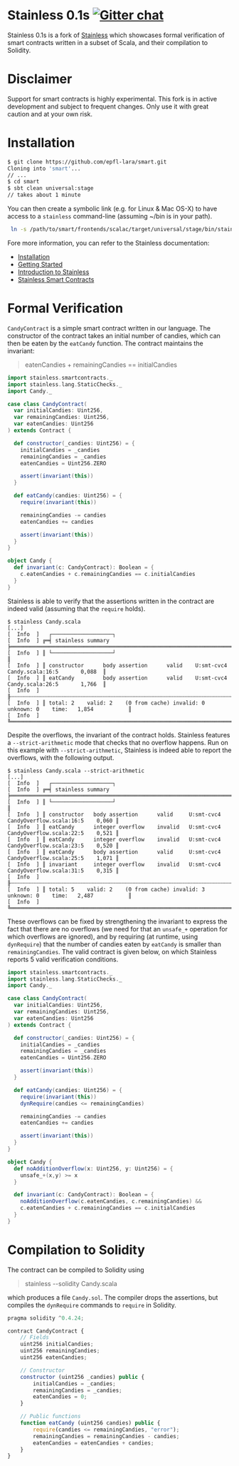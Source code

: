 Stainless 0.1s [![Gitter chat](https://img.shields.io/gitter/room/gitterHQ/gitter.svg)](https://gitter.im/epfl-lara/smart)
=============

Stainless 0.1s is a fork of [Stainless](https://github.com/epfl-lara/stainless) 
which showcases formal verification of smart contracts written in a subset of 
Scala, and their compilation to Solidity. 

# Disclaimer

Support for smart contracts is highly experimental. This fork is in active
development and subject to frequent changes. Only use it with great caution and 
at your own risk.

# Installation


```bash
$ git clone https://github.com/epfl-lara/smart.git
Cloning into 'smart'...
// ...
$ cd smart
$ sbt clean universal:stage
// takes about 1 minute
```

You can then create a symbolic link (e.g. for Linux & Mac OS-X) to have access 
to a ``stainless`` command-line (assuming ~/bin is in your path).

```bash
 ln -s /path/to/smart/frontends/scalac/target/universal/stage/bin/stainless-scalac ~/bin/stainless
```

Fore more information, you can refer to the Stainless documentation:
  * [Installation](core/src/sphinx/installation.rst)
  * [Getting Started](core/src/sphinx/gettingstarted.rst)
  * [Introduction to Stainless](core/src/sphinx/intro.rst)
  * [Stainless Smart Contracts](core/src/sphinx/smartcontracts.rst)


# Formal Verification

`CandyContract` is a simple smart contract written in our language. The
constructor of the contract takes an initial number of candies, which can then 
be eaten by the `eatCandy` function. The contract maintains the
invariant:

> eatenCandies + remainingCandies == initialCandies

```scala
import stainless.smartcontracts._
import stainless.lang.StaticChecks._
import Candy._

case class CandyContract(
  var initialCandies: Uint256,
  var remainingCandies: Uint256,
  var eatenCandies: Uint256
) extends Contract {

  def constructor(_candies: Uint256) = {
    initialCandies = _candies
    remainingCandies = _candies
    eatenCandies = Uint256.ZERO

    assert(invariant(this))
  }

  def eatCandy(candies: Uint256) = {
    require(invariant(this))

    remainingCandies -= candies
    eatenCandies += candies

    assert(invariant(this))
  }
}

object Candy {
  def invariant(c: CandyContract): Boolean = {
    c.eatenCandies + c.remainingCandies == c.initialCandies
  }
}
```

Stainless is able to verify that the assertions written in the contract are 
indeed valid (assuming that the `require` holds).


```
$ stainless Candy.scala
[...]
[  Info  ]   ┌───────────────────┐
[  Info  ] ╔═╡ stainless summary ╞══════════════════════════════════════════════════════════════════════╗
[  Info  ] ║ └───────────────────┘                                                                      ║
[  Info  ] ║ constructor      body assertion      valid    U:smt-cvc4     Candy.scala:16:5       0,088  ║
[  Info  ] ║ eatCandy         body assertion      valid    U:smt-cvc4     Candy.scala:26:5       1,766  ║
[  Info  ] ╟┄┄┄┄┄┄┄┄┄┄┄┄┄┄┄┄┄┄┄┄┄┄┄┄┄┄┄┄┄┄┄┄┄┄┄┄┄┄┄┄┄┄┄┄┄┄┄┄┄┄┄┄┄┄┄┄┄┄┄┄┄┄┄┄┄┄┄┄┄┄┄┄┄┄┄┄┄┄┄┄┄┄┄┄┄┄┄┄┄┄┄┄╢
[  Info  ] ║ total: 2    valid: 2    (0 from cache) invalid: 0    unknown: 0    time:   1,854           ║
[  Info  ] ╚════════════════════════════════════════════════════════════════════════════════════════════╝
```

Despite the overflows, the invariant of the contract holds. Stainless features a
`--strict-arithmetic` mode that checks that no overflow happens. Run on this
example with `--strict-arithmetic`, Stainless is indeed able to report the
overflows, with the following output. 

```
$ stainless Candy.scala --strict-arithmetic
[...]
[  Info  ]   ┌───────────────────┐
[  Info  ] ╔═╡ stainless summary ╞══════════════════════════════════════════════════════════════════════╗
[  Info  ] ║ └───────────────────┘                                                                      ║
[  Info  ] ║ constructor   body assertion      valid     U:smt-cvc4   CandyOverflow.scala:16:5    0,060 ║
[  Info  ] ║ eatCandy      integer overflow    invalid   U:smt-cvc4   CandyOverflow.scala:22:5    0,521 ║
[  Info  ] ║ eatCandy      integer overflow    invalid   U:smt-cvc4   CandyOverflow.scala:23:5    0,520 ║
[  Info  ] ║ eatCandy      body assertion      valid     U:smt-cvc4   CandyOverflow.scala:25:5    1,071 ║
[  Info  ] ║ invariant     integer overflow    invalid   U:smt-cvc4   CandyOverflow.scala:31:5    0,315 ║
[  Info  ] ╟┄┄┄┄┄┄┄┄┄┄┄┄┄┄┄┄┄┄┄┄┄┄┄┄┄┄┄┄┄┄┄┄┄┄┄┄┄┄┄┄┄┄┄┄┄┄┄┄┄┄┄┄┄┄┄┄┄┄┄┄┄┄┄┄┄┄┄┄┄┄┄┄┄┄┄┄┄┄┄┄┄┄┄┄┄┄┄┄┄┄┄┄╢
[  Info  ] ║ total: 5    valid: 2    (0 from cache) invalid: 3    unknown: 0    time:   2,487           ║
[  Info  ] ╚════════════════════════════════════════════════════════════════════════════════════════════╝

```


These overflows can be fixed by strengthening the invariant to express
the fact that there are no overflows (we need for that an `unsafe_+` operation for which
overflows are ignored), and by requiring (at runtime, using `dynRequire`) that
the number of candies eaten by `eatCandy` is smaller than `remainingCandies`. 
The valid contract is given below, on which Stainless reports 5 valid
verification conditions.

```scala
import stainless.smartcontracts._
import stainless.lang.StaticChecks._
import Candy._

case class CandyContract(
  var initialCandies: Uint256,
  var remainingCandies: Uint256,
  var eatenCandies: Uint256
) extends Contract {

  def constructor(_candies: Uint256) = {
    initialCandies = _candies
    remainingCandies = _candies
    eatenCandies = Uint256.ZERO

    assert(invariant(this))
  }

  def eatCandy(candies: Uint256) = {
    require(invariant(this))
    dynRequire(candies <= remainingCandies)

    remainingCandies -= candies
    eatenCandies += candies

    assert(invariant(this))
  }
}

object Candy {
  def noAdditionOverflow(x: Uint256, y: Uint256) = {
    unsafe_+(x,y) >= x
  }

  def invariant(c: CandyContract): Boolean = {
    noAdditionOverflow(c.eatenCandies, c.remainingCandies) &&
    c.eatenCandies + c.remainingCandies == c.initialCandies
  }
}
```

# Compilation to Solidity

The contract can be compiled to Solidity using 

> stainless --solidity Candy.scala

which produces a file `Candy.sol`. The compiler drops the assertions, but
compiles the `dynRequire` commands to `require` in Solidity.

```javascript
pragma solidity ^0.4.24;

contract CandyContract {
    // Fields
    uint256 initialCandies;
    uint256 remainingCandies;
    uint256 eatenCandies;

    // Constructor
    constructor (uint256 _candies) public {
        initialCandies = _candies;
        remainingCandies = _candies;
        eatenCandies = 0;
    }

    // Public functions
    function eatCandy (uint256 candies) public {
        require(candies <= remainingCandies, "error");
        remainingCandies = remainingCandies - candies;
        eatenCandies = eatenCandies + candies;
    }
}
```
